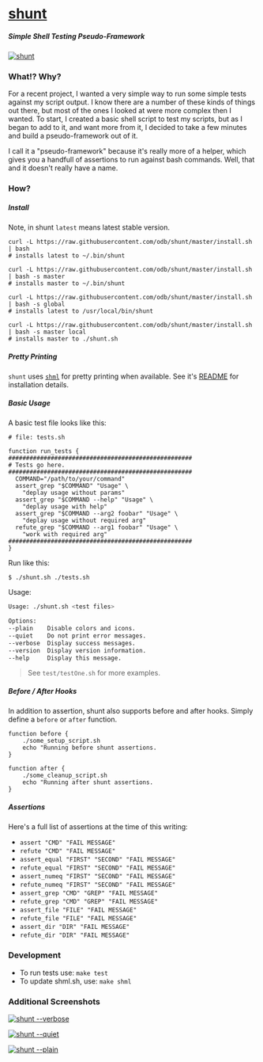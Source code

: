 # [shunt](https://github.com/odb/shunt)

##### Simple Shell Testing Pseudo-Framework

[![shunt](https://raw.githubusercontent.com/odb/shunt/master/screenshots/shunt.png)](https://raw.githubusercontent.com/odb/shunt/master/screenshots/shunt.png)

### What!? Why?

For a recent project, I wanted a very simple way to run some simple tests against my script output.
I know there are a number of these kinds of things out there, but most of the ones I looked at were more complex then I wanted.
To start, I created a basic shell script to test my scripts, but as I began to add to it, and want more from it, I decided to take
a few minutes and build a pseudo-framework out of it.

I call it a "pseudo-framework" because it's really more of a helper, which gives you a handfull of assertions to run against
bash commands. Well, that and it doesn't really have a name.

### How?

##### Install

Note, in shunt `latest` means latest stable version.

    curl -L https://raw.githubusercontent.com/odb/shunt/master/install.sh | bash
    # installs latest to ~/.bin/shunt

    curl -L https://raw.githubusercontent.com/odb/shunt/master/install.sh | bash -s master
    # installs master to ~/.bin/shunt

    curl -L https://raw.githubusercontent.com/odb/shunt/master/install.sh | bash -s global
    # installs latest to /usr/local/bin/shunt

    curl -L https://raw.githubusercontent.com/odb/shunt/master/install.sh | bash -s master local
    # installs master to ./shunt.sh

##### Pretty Printing

`shunt` uses [`shml`](https://github.com/MaxCDN/shml/) for pretty printing when available. See it's [README](https://github.com/MaxCDN/shml/) for installation details.

##### Basic Usage

A basic test file looks like this:

    # file: tests.sh

    function run_tests {
    ####################################################
    # Tests go here.
    ####################################################
      COMMAND="/path/to/your/command"
      assert_grep "$COMMAND" "Usage" \
        "deplay usage without params"
      assert_grep "$COMMAND --help" "Usage" \
        "deplay usage with help"
      assert_grep "$COMMAND --arg2 foobar" "Usage" \
        "deplay usage without required arg"
      refute_grep "$COMMAND --arg1 foobar" "Usage" \
        "work with required arg"
    ####################################################
    }

Run like this:

    $ ./shunt.sh ./tests.sh

Usage:
``` bash
Usage: ./shunt.sh <test files>

Options:
--plain    Disable colors and icons.
--quiet    Do not print error messages.
--verbose  Display success messages.
--version  Display version information.
--help     Display this message.
```

> See `test/testOne.sh` for more examples.

##### Before / After Hooks

In addition to assertion, shunt also supports before and after hooks. Simply define a `before` or `after` function.

    function before {
        ./some_setup_script.sh
        echo "Running before shunt assertions.
    }

    function after {
        ./some_cleanup_script.sh
        echo "Running after shunt assertions.
    }

##### Assertions

Here's a full list of assertions at the time of this writing:

* `assert "CMD" "FAIL MESSAGE"`
* `refute "CMD" "FAIL MESSAGE"`
* `assert_equal "FIRST" "SECOND" "FAIL MESSAGE"`
* `refute_equal "FIRST" "SECOND" "FAIL MESSAGE"`
* `assert_numeq "FIRST" "SECOND" "FAIL MESSAGE"`
* `refute_numeq "FIRST" "SECOND" "FAIL MESSAGE"`
* `assert_grep "CMD" "GREP" "FAIL MESSAGE"`
* `refute_grep "CMD" "GREP" "FAIL MESSAGE"`
* `assert_file "FILE" "FAIL MESSAGE"`
* `refute_file "FILE" "FAIL MESSAGE"`
* `assert_dir "DIR" "FAIL MESSAGE"`
* `refute_dir "DIR" "FAIL MESSAGE"`


### Development

* To run tests use: `make test`
* To update shml.sh, use: `make shml`

### Additional Screenshots

[![shunt --verbose](https://raw.githubusercontent.com/odb/shunt/master/screenshots/shunt_verbose.png)](https://raw.githubusercontent.com/odb/shunt/master/screenshots/shunt_verbose.png)

[![shunt --quiet](https://raw.githubusercontent.com/odb/shunt/master/screenshots/shunt_quiet.png)](https://raw.githubusercontent.com/odb/shunt/master/screenshots/shunt_quiet.png)

[![shunt --plain](https://raw.githubusercontent.com/odb/shunt/master/screenshots/shunt_plain.png)](https://raw.githubusercontent.com/odb/shunt/master/screenshots/shunt_plain.png)

